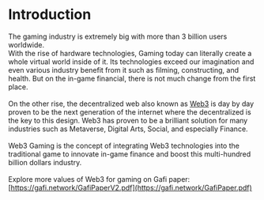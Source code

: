 # Introduction

The gaming industry is extremely big with more than 3 billion users worldwide.\
With the rise of hardware technologies, Gaming today can literally create a whole virtual world inside of it. Its technologies exceed our imagination and even various industry benefit from it such as filming, constructing, and health. But on the in-game financial, there is not much change from the first place.\
\
On the other rise, the decentralized web also known as [Web3](http://gavwood.com/dappsweb3.html) is day by day proven to be the next generation of the internet where the decentralized is the key to this design. Web3 has proven to be a brilliant solution for many industries such as Metaverse, Digital Arts, Social, and especially Finance.\
\
Web3 Gaming is the concept of integrating Web3 technologies into the traditional game to innovate in-game finance and boost this multi-hundred billion dollars industry.\
\
Explore more values of Web3 for gaming on Gafi paper: [https://gafi.network/GafiPaperV2.pdf](https://gafi.network/GafiPaper.pdf)


